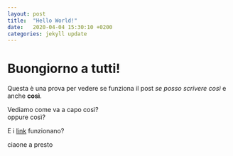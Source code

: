 ```yaml
---
layout: post
title:  "Hello World!"
date:   2020-04-04 15:30:10 +0200
categories: jekyll update
---
```

# Buongiorno a tutti!

Questa è una prova per vedere se funziona il post *se posso scrivere così* e anche **così**.

Vediamo come va a capo
così?  
oppure così?  

E i [link](https://oradecima.com) funzionano?

ciaone a presto
